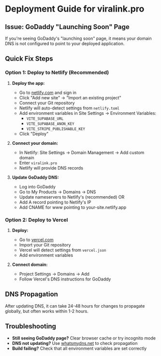 # Deployment Guide for viralink.pro

## Issue: GoDaddy "Launching Soon" Page

If you're seeing GoDaddy's "launching soon" page, it means your domain DNS is not configured to point to your deployed application.

## Quick Fix Steps

### Option 1: Deploy to Netlify (Recommended)

1. **Deploy the app:**
   - Go to [netlify.com](https://netlify.com) and sign in
   - Click "Add new site" → "Import an existing project"
   - Connect your Git repository
   - Netlify will auto-detect settings from `netlify.toml`
   - Add environment variables in Site Settings → Environment Variables:
     - `VITE_SUPABASE_URL`
     - `VITE_SUPABASE_ANON_KEY`
     - `VITE_STRIPE_PUBLISHABLE_KEY`
   - Click "Deploy"

2. **Connect your domain:**
   - In Netlify: Site Settings → Domain Management → Add custom domain
   - Enter `viralink.pro`
   - Netlify will provide DNS records

3. **Update GoDaddy DNS:**
   - Log into GoDaddy
   - Go to My Products → Domains → DNS
   - Update nameservers to Netlify's (recommended) OR
   - Add A record pointing to Netlify's IP
   - Add CNAME for www pointing to your-site.netlify.app

### Option 2: Deploy to Vercel

1. **Deploy:**
   - Go to [vercel.com](https://vercel.com)
   - Import your Git repository
   - Vercel will detect settings from `vercel.json`
   - Add environment variables

2. **Connect domain:**
   - Project Settings → Domains → Add
   - Follow Vercel's DNS instructions for GoDaddy

## DNS Propagation

After updating DNS, it can take 24-48 hours for changes to propagate globally, but often works within 1-2 hours.

## Troubleshooting

- **Still seeing GoDaddy page?** Clear browser cache or try incognito mode
- **DNS not updating?** Use [whatsmydns.net](https://whatsmydns.net) to check propagation
- **Build failing?** Check that all environment variables are set correctly
